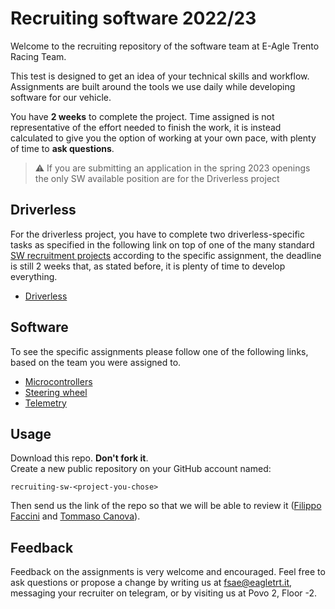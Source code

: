 # Recruiting software 2022/23

Welcome to the recruiting repository of the software team at E-Agle Trento Racing Team.

This test is designed to get an idea of your technical skills and workflow. Assignments are built around the tools we use daily while developing software for our vehicle.

You have **2 weeks** to complete the project. Time assigned is not representative of the effort needed to finish the work, it is instead calculated to give you the option of working at your own pace, with plenty of time to **ask questions**.

> ⚠️ If you are submitting an application in the spring 2023 openings the only SW available position are for the Driverless project

## Driverless

For the driverless project, you have to complete two driverless-specific tasks as specified in the following link on top of one of the many standard [SW recruitment projects](#software) according to the specific assignment, the deadline is still 2 weeks that, as stated before, it is plenty of time to develop everything.

- [Driverless](./driverless/readme.md)

## Software

To see the specific assignments please follow one of the following links, based on the team you were assigned to.

- [Microcontrollers](./microcontrollers/readme.md)
- [Steering wheel](./steering_wheel/readme.md)
- [Telemetry](./telemetry/readme.md)

## Usage

Download this repo. **Don't fork it**.  
Create a new public repository on your GitHub account named:

~~~text
recruiting-sw-<project-you-chose>
~~~

Then send us the link of the repo so that we will be able to review it
 ([Filippo Faccini](https://github.com/Pippo98) and [Tommaso Canova](https://github.com/cannox227)).

## Feedback

Feedback on the assignments is very welcome and encouraged. Feel free to ask questions or propose a change by writing us at fsae@eagletrt.it, messaging your recruiter on telegram, or by visiting us at Povo 2, Floor -2.
